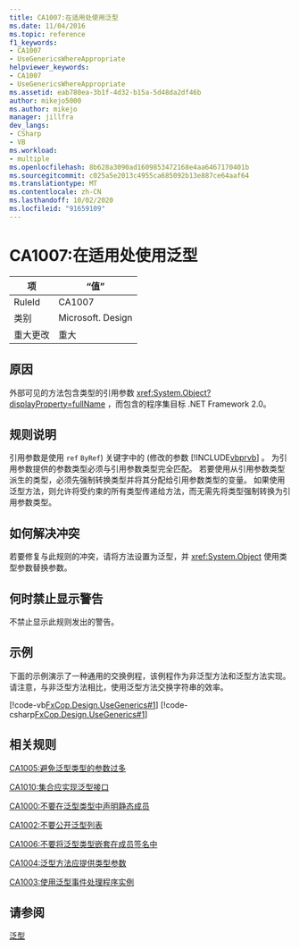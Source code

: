 ```yaml
---
title: CA1007:在适用处使用泛型
ms.date: 11/04/2016
ms.topic: reference
f1_keywords:
- CA1007
- UseGenericsWhereAppropriate
helpviewer_keywords:
- CA1007
- UseGenericsWhereAppropriate
ms.assetid: eab780ea-3b1f-4d32-b15a-5d48da2df46b
author: mikejo5000
ms.author: mikejo
manager: jillfra
dev_langs:
- CSharp
- VB
ms.workload:
- multiple
ms.openlocfilehash: 8b628a3090ad1609853472168e4aa6467170401b
ms.sourcegitcommit: c025a5e2013c4955ca685092b13e887ce64aaf64
ms.translationtype: MT
ms.contentlocale: zh-CN
ms.lasthandoff: 10/02/2020
ms.locfileid: "91659109"
---
```

# <a name="ca1007-use-generics-where-appropriate"></a>CA1007:在适用处使用泛型

|项|“值”|
|-|-|
|RuleId|CA1007|
|类别|Microsoft. Design|
|重大更改|重大|

## <a name="cause"></a>原因
外部可见的方法包含类型的引用参数 <xref:System.Object?displayProperty=fullName> ，而包含的程序集目标 .NET Framework 2.0。

## <a name="rule-description"></a>规则说明
引用参数是使用 `ref` `ByRef`) 关键字中的 (修改的参数 [!INCLUDE[vbprvb](../code-quality/includes/vbprvb_md.md)] 。 为引用参数提供的参数类型必须与引用参数类型完全匹配。 若要使用从引用参数类型派生的类型，必须先强制转换类型并将其分配给引用参数类型的变量。 如果使用泛型方法，则允许将受约束的所有类型传递给方法，而无需先将类型强制转换为引用参数类型。

## <a name="how-to-fix-violations"></a>如何解决冲突
若要修复与此规则的冲突，请将方法设置为泛型，并 <xref:System.Object> 使用类型参数替换参数。

## <a name="when-to-suppress-warnings"></a>何时禁止显示警告
不禁止显示此规则发出的警告。

## <a name="example"></a>示例
下面的示例演示了一种通用的交换例程，该例程作为非泛型方法和泛型方法实现。 请注意，与非泛型方法相比，使用泛型方法交换字符串的效率。

[!code-vb[FxCop.Design.UseGenerics#1](../code-quality/codesnippet/VisualBasic/ca1007-use-generics-where-appropriate_1.vb)]
[!code-csharp[FxCop.Design.UseGenerics#1](../code-quality/codesnippet/CSharp/ca1007-use-generics-where-appropriate_1.cs)]

## <a name="related-rules"></a>相关规则
[CA1005:避免泛型类型的参数过多](/dotnet/fundamentals/code-analysis/quality-rules/ca1005)

[CA1010:集合应实现泛型接口](/dotnet/fundamentals/code-analysis/quality-rules/ca1010)

[CA1000:不要在泛型类型中声明静态成员](/dotnet/fundamentals/code-analysis/quality-rules/ca1000)

[CA1002:不要公开泛型列表](/dotnet/fundamentals/code-analysis/quality-rules/ca1002)

[CA1006:不要将泛型类型嵌套在成员签名中](../code-quality/ca1006.md)

[CA1004:泛型方法应提供类型参数](../code-quality/ca1004.md)

[CA1003:使用泛型事件处理程序实例](/dotnet/fundamentals/code-analysis/quality-rules/ca1003)

## <a name="see-also"></a>请参阅
[泛型](/dotnet/csharp/programming-guide/generics/index)
